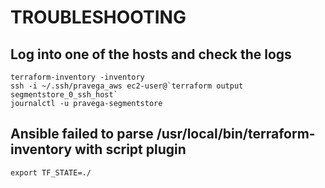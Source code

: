 # TROUBLESHOOTING

## Log into one of the hosts and check the logs
```
terraform-inventory -inventory
ssh -i ~/.ssh/pravega_aws ec2-user@`terraform output segmentstore_0_ssh_host`
journalctl -u pravega-segmentstore
```
## Ansible failed to parse /usr/local/bin/terraform-inventory with script plugin
```
export TF_STATE=./
```
